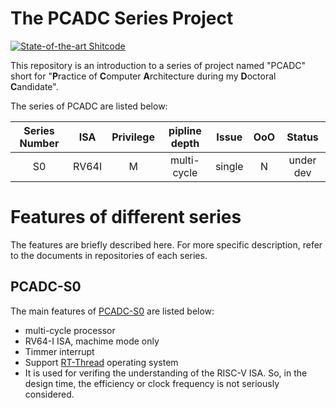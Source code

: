 The PCADC Series Project
============
[![State-of-the-art Shitcode](https://img.shields.io/static/v1?label=State-of-the-art&message=Shitcode&color=7B5804)](https://github.com/trekhleb/state-of-the-art-shitcode)

This repository is an introduction to a series of project named "PCADC" short for "**P**ractice of **C**omputer **A**rchitecture during my **D**octoral **C**andidate".

The series of PCADC are listed below:

| Series Number | ISA | Privilege | pipline depth | Issue | OoO | Status |
| :---: | :----: | :---: | :----: | :------: | :---: | :---: |
| S0 | RV64I | M | multi-cycle | single | N | under dev |


# Features of different series
The features are briefly described here. For more specific description, refer to the documents in repositories of each series.

## PCADC-S0
The main features of [PCADC-S0](https://github.com/gwbeip/PCADCS0) are listed below:
- multi-cycle processor
- RV64-I ISA, machime mode only
- Timmer interrupt
- Support [RT-Thread](https://github.com/RT-Thread/rt-thread) operating system
- It is used for verifing the understanding of the RISC-V ISA. So, in the design time, the efficiency or clock frequency is not seriously considered.

<!--
- Support RISC-V RV64IMAC ISA, pipline multiplier and multicycle divider.
- Machine mode only.
- 5-stage pipline.
- L1 I/D cache.
- Dynamic branch prediction.
- RT-Thread OS support. -->
